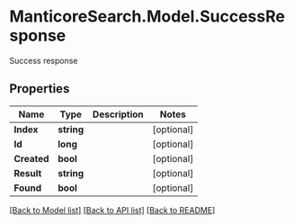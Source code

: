 # ManticoreSearch.Model.SuccessResponse
Success response

## Properties

Name | Type | Description | Notes
------------ | ------------- | ------------- | -------------
**Index** | **string** |  | [optional] 
**Id** | **long** |  | [optional] 
**Created** | **bool** |  | [optional] 
**Result** | **string** |  | [optional] 
**Found** | **bool** |  | [optional] 

[[Back to Model list]](../README.md#documentation-for-models) [[Back to API list]](../README.md#documentation-for-api-endpoints) [[Back to README]](../README.md)

